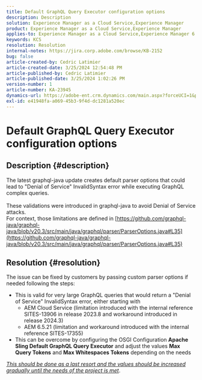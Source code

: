 ```yaml
---
title: Default GraphQL Query Executor configuration options
description: Description
solution: Experience Manager as a Cloud Service,Experience Manager
product: Experience Manager as a Cloud Service,Experience Manager
applies-to: Experience Manager as a Cloud Service,Experience Manager 6.5
keywords: KCS
resolution: Resolution
internal-notes: https://jira.corp.adobe.com/browse/KB-2152
bug: false
article-created-by: Cedric Latimier
article-created-date: 3/25/2024 12:54:48 PM
article-published-by: Cedric Latimier
article-published-date: 3/25/2024 1:02:26 PM
version-number: 1
article-number: KA-23945
dynamics-url: https://adobe-ent.crm.dynamics.com/main.aspx?forceUCI=1&pagetype=entityrecord&etn=knowledgearticle&id=5b8772d6-a6ea-ee11-a204-6045bd0063aa
exl-id: e41948fa-a069-45b3-9f4d-dc1281a520ec
---
```

# Default GraphQL Query Executor configuration options

## Description {#description}

The latest graphql-java update creates default parser options that could lead to "Denial of Service" InvalidSyntax error while executing GraphQL complex queries. <br><br>These validations were introduced in graphql-java to avoid Denial of Service attacks. 
<br>For context, those limitations are defined in [https://github.com/graphql-java/graphql-java/blob/v20.3/src/main/java/graphql/parser/ParserOptions.java#L35](https://github.com/graphql-java/graphql-java/blob/v20.3/src/main/java/graphql/parser/ParserOptions.java#L35)

## Resolution {#resolution}


The issue can be fixed by customers by passing custom parser options if needed following the steps:

- This is valid for very large GraphQL queries that would return a "Denial of Service" InvalidSyntax error, either starting with
    - AEM Cloud Service (limitation introduced with the internal reference SITES-13906 in release 2023.8 and workaround introduced in release 2024.3)
    - AEM 6.5.21 (limitation and workaround introduced with the internal reference SITES-17355)
- This can be overcome by configuring the OSGI Configuration <b>Apache Sling Default GraphQL Query Executor</b> and adjust the values <b>Max Query Tokens</b> and <b>Max Whitespaces Tokens</b> depending on the needs


*<u>This should be done as a last resort and the values should be increased gradually until the needs of the project is met</u>*.
